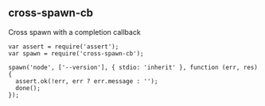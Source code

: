 ## cross-spawn-cb

Cross spawn with a completion callback

```
var assert = require('assert');
var spawn = require('cross-spawn-cb');

spawn('node', ['--version'], { stdio: 'inherit' }, function (err, res) {
  assert.ok(!err, err ? err.message : '');
  done();
});
```
